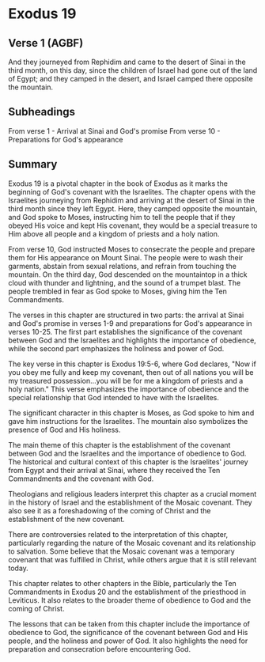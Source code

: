 # Exodus 19

## Verse 1 (AGBF)

And they journeyed from Rephidim and came to the desert of Sinai in the third month, on this day, since the children of Israel had gone out of the land of Egypt; and they camped in the desert, and Israel camped there opposite the mountain.

## Subheadings

From verse 1 - Arrival at Sinai and God's promise
From verse 10 - Preparations for God's appearance

## Summary

Exodus 19 is a pivotal chapter in the book of Exodus as it marks the beginning of God's covenant with the Israelites. The chapter opens with the Israelites journeying from Rephidim and arriving at the desert of Sinai in the third month since they left Egypt. Here, they camped opposite the mountain, and God spoke to Moses, instructing him to tell the people that if they obeyed His voice and kept His covenant, they would be a special treasure to Him above all people and a kingdom of priests and a holy nation.

From verse 10, God instructed Moses to consecrate the people and prepare them for His appearance on Mount Sinai. The people were to wash their garments, abstain from sexual relations, and refrain from touching the mountain. On the third day, God descended on the mountaintop in a thick cloud with thunder and lightning, and the sound of a trumpet blast. The people trembled in fear as God spoke to Moses, giving him the Ten Commandments.

The verses in this chapter are structured in two parts: the arrival at Sinai and God's promise in verses 1-9 and preparations for God's appearance in verses 10-25. The first part establishes the significance of the covenant between God and the Israelites and highlights the importance of obedience, while the second part emphasizes the holiness and power of God.

The key verse in this chapter is Exodus 19:5-6, where God declares, "Now if you obey me fully and keep my covenant, then out of all nations you will be my treasured possession...you will be for me a kingdom of priests and a holy nation." This verse emphasizes the importance of obedience and the special relationship that God intended to have with the Israelites.

The significant character in this chapter is Moses, as God spoke to him and gave him instructions for the Israelites. The mountain also symbolizes the presence of God and His holiness.

The main theme of this chapter is the establishment of the covenant between God and the Israelites and the importance of obedience to God. The historical and cultural context of this chapter is the Israelites' journey from Egypt and their arrival at Sinai, where they received the Ten Commandments and the covenant with God.

Theologians and religious leaders interpret this chapter as a crucial moment in the history of Israel and the establishment of the Mosaic covenant. They also see it as a foreshadowing of the coming of Christ and the establishment of the new covenant.

There are controversies related to the interpretation of this chapter, particularly regarding the nature of the Mosaic covenant and its relationship to salvation. Some believe that the Mosaic covenant was a temporary covenant that was fulfilled in Christ, while others argue that it is still relevant today.

This chapter relates to other chapters in the Bible, particularly the Ten Commandments in Exodus 20 and the establishment of the priesthood in Leviticus. It also relates to the broader theme of obedience to God and the coming of Christ.

The lessons that can be taken from this chapter include the importance of obedience to God, the significance of the covenant between God and His people, and the holiness and power of God. It also highlights the need for preparation and consecration before encountering God.